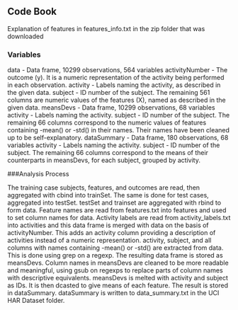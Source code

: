 ## Code Book
Explanation of features in features_info.txt in the zip folder that was downloaded


### Variables

data - Data frame, 10299 observations, 564 variables
activityNumber - The outcome (y). It is a numeric representation of the activity being performed in each observation.
activity - Labels naming the activity, as described in the given data.
subject - ID number of the subject.
The remaining 561 columns are numeric values of the features (X), named as described in the given data.
meansDevs - Data frame, 10299 observations, 68 variables
activity - Labels naming the activity.
subject - ID number of the subject.
The remaining 66 columns correspond to the numeric values of features containing -mean() or -std() in their names. Their names have been cleaned up to be self-explanatory.
dataSummary - Data frame, 180 observations, 68 variables
activity - Labels naming the activity.
subject - ID number of the subject.
The remaining 66 columns correspond to the means of their counterparts in meansDevs, for each subject, grouped by activity.


###Analysis Process

The training case subjects, features, and outcomes are read, then aggregated with cbind into trainSet. The same is done for test cases, aggregated into testSet.
testSet and trainset are aggregated with rbind to form data.
Feature names are read from features.txt into features and used to set column names for data.
Activity labels are read from activity_labels.txt into activities and this data frame is merged with data on the basis of activityNumber. This adds an activity column providing a description of activities instead of a numeric representation.
activity, subject, and all columns with names containing -mean() or -std() are extracted from data. This is done using grep on a regexp. The resulting data frame is stored as meansDevs.
Column names in meansDevs are cleaned to be more readable and meaningful, using gsub on regexps to replace parts of column names with descriptive equivalents.
meansDevs is melted with activity and subject as IDs. It is then dcasted to give means of each feature. The result is stored in dataSummary.
dataSummary is written to data_summary.txt in the UCI HAR Dataset folder.

